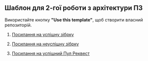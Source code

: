 Шаблон для 2-гої роботи з архітектури ПЗ
---

Використайте кнопку **"Use this template"**, щоб створити власний репозиторій.

1. [Посилання на успішну зібрку](https://github.com/bndrchuk-artem/trenbolonchiki-lab2/actions/runs/14246457005)

2. [Посилання на неуспішну зібрку](https://github.com/bndrchuk-artem/trenbolonchiki-lab2/actions/runs/14246587750)

3. [Посилання на успішний Пул Реквест](https://github.com/bndrchuk-artem/trenbolonchiki-lab2/actions/runs/14246762732)
